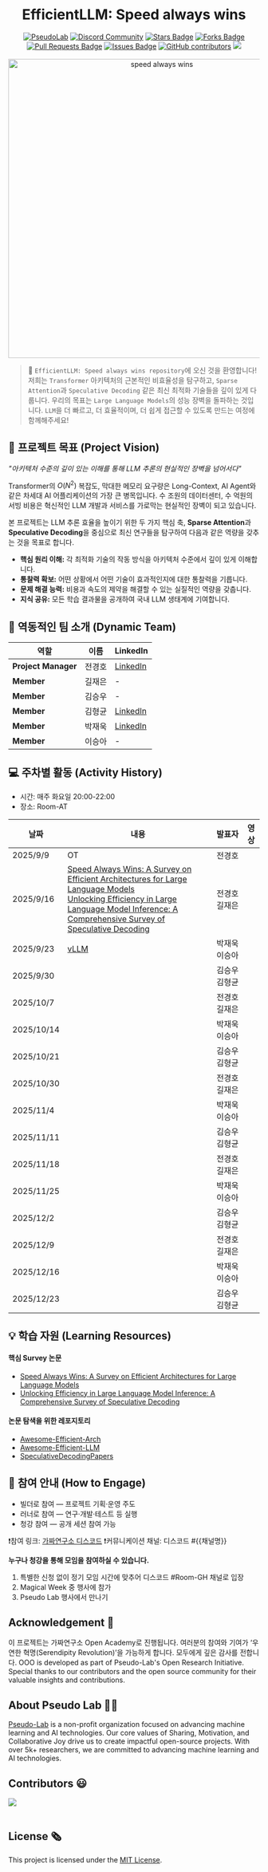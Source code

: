 <h1 align="center"> EfficientLLM: Speed always wins </h1>

<div align="center">
<a href="https://pseudo-lab.com"><img src="https://img.shields.io/badge/PseudoLab-S10-3776AB" alt="PseudoLab"/></a>
<a href="https://discord.gg/EPurkHVtp2"><img src="https://img.shields.io/badge/Discord-BF40BF" alt="Discord Community"/></a>
<a href="https://github.com/Pseudo-Lab/10th-template/stargazers"><img src="https://img.shields.io/github/stars/Pseudo-Lab/10th-template" alt="Stars Badge"/></a>
<a href="https://github.com/Pseudo-Lab/10th-template/network/members"><img src="https://img.shields.io/github/forks/Pseudo-Lab/10th-template" alt="Forks Badge"/></a>
<a href="https://github.com/Pseudo-Lab/10th-template/pulls"><img src="https://img.shields.io/github/issues-pr/Pseudo-Lab/10th-template" alt="Pull Requests Badge"/></a>
<a href="https://github.com/Pseudo-Lab/10th-template/issues"><img src="https://img.shields.io/github/issues/Pseudo-Lab/10th-template" alt="Issues Badge"/></a>
<a href="https://github.com/Pseudo-Lab/10th-template/graphs/contributors"><img alt="GitHub contributors" src="https://img.shields.io/github/contributors/Pseudo-Lab/10th-template?color=2b9348"></a>
<a href="https://hits.seeyoufarm.com"><img src="https://hits.seeyoufarm.com/api/count/incr/badge.svg?url=https%3A%2F%2Fgithub.com%2Fpseudo-lab%2F10th-template&count_bg=%2379C83D&title_bg=%23555555&icon=&icon_color=%23E7E7E7&title=hits&edge_flat=false"/></a>
</div>
<br>

<!-- sheilds: https://shields.io/ -->
<!-- hits badge: https://hits.seeyoufarm.com/ -->

<div align="center">
  <img src="./speed_always_wins.png" alt="speed always wins" width="600"/>
</div>

> 🚀 `EfficientLLM: Speed always wins repository`에 오신 것을 환영합니다! 저희는 `Transformer` 아키텍처의 근본적인 비효율성을 탐구하고, `Sparse Attention`과 `Speculative Decoding` 같은 최신 최적화 기술들을 깊이 있게 다룹니다. 우리의 목표는 `Large Language Models`의 성능 장벽을 돌파하는 것입니다. `LLM`을 더 빠르고, 더 효율적이며, 더 쉽게 접근할 수 있도록 만드는 여정에 함께해주세요!

## 🌟 프로젝트 목표 (Project Vision)
_"아키텍처 수준의 깊이 있는 이해를 통해 LLM 추론의 현실적인 장벽을 넘어서다"_

Transformer의 $O(N^2)$ 복잡도, 막대한 메모리 요구량은 Long-Context, AI Agent와 같은 차세대 AI 어플리케이션의 가장 큰 병목입니다. 수 조원의 데이터센터, 수 억원의 서빙 비용은 혁신적인 LLM 개발과 서비스를 가로막는 현실적인 장벽이 되고 있습니다.

본 프로젝트는 LLM 추론 효율을 높이기 위한 두 가지 핵심 축, **Sparse Attention**과 **Speculative Decoding**을 중심으로 최신 연구들을 탐구하여 다음과 같은 역량을 갖추는 것을 목표로 합니다.

- **핵심 원리 이해:** 각 최적화 기술의 작동 방식을 아키텍처 수준에서 깊이 있게 이해합니다.
- **통찰력 확보:** 어떤 상황에서 어떤 기술이 효과적인지에 대한 통찰력을 기릅니다.
- **문제 해결 능력:** 비용과 속도의 제약을 해결할 수 있는 실질적인 역량을 갖춥니다.
- **지식 공유:** 모든 학습 결과물을 공개하여 국내 LLM 생태계에 기여합니다.

## 🧑 역동적인 팀 소개 (Dynamic Team)

| 역할          | 이름 |   LinkedIn                          |
|---------------|------|----------------------------------------|
| **Project Manager** | 전경호 |  [LinkedIn](https://www.linkedin.com/in/kyoungho-jeun-590295218/)
| **Member** | 길재은 | - | 
| **Member** | 김승우 | - | 
| **Member** | 김형균 | [LinkedIn](https://www.linkedin.com/in/hyeongkyun-kaden-kim/) | 
| **Member** | 박재욱 | [LinkedIn](https://www.linkedin.com/in/lechuckpark/) | 
| **Member** | 이승아 | - | 

## 💻 주차별 활동 (Activity History)
- 시간: 매주 화요일 20:00-22:00
- 장소: Room-AT

| 날짜 | 내용 | 발표자 | 영상 |
| - | - | -------------- | - |
| 2025/9/9 | OT | 전경호 | |
| 2025/9/16 | [Speed Always Wins: A Survey on Efficient Architectures for Large Language Models](https://www.arxiv.org/abs/2508.09834) <br>[Unlocking Efficiency in Large Language Model Inference: A Comprehensive Survey of Speculative Decoding](https://arxiv.org/abs/2401.07851)  | <nobr>전경호</nobr> <br> <nobr>길재은</nobr> | |
| 2025/9/23 |  [vLLM](https://arxiv.org/abs/2309.06180) | <nobr>박재욱</nobr> <br> <nobr>이승아</nobr> | |
| 2025/9/30 |   | <nobr>김승우</nobr> <br> <nobr>김형균</nobr> | |
| 2025/10/7 |  | <nobr>전경호</nobr> <br> <nobr>길재은</nobr> | |
| 2025/10/14 |   | <nobr>박재욱</nobr> <br> <nobr>이승아</nobr> | |
| 2025/10/21 |   | <nobr>김승우</nobr> <br> <nobr>김형균</nobr> | |
| 2025/10/30 |   | <nobr>전경호</nobr> <br> <nobr>길재은</nobr> | |
| 2025/11/4 |   | <nobr>박재욱</nobr> <br> <nobr>이승아</nobr> | |
| 2025/11/11 |  | <nobr>김승우</nobr> <br> <nobr>김형균</nobr> | |
| 2025/11/18 |  | <nobr>전경호</nobr> <br> <nobr>길재은</nobr> | |
| 2025/11/25 |   | <nobr>박재욱</nobr> <br> <nobr>이승아</nobr> | |
| 2025/12/2 |   | <nobr>김승우</nobr> <br> <nobr>김형균</nobr> | |
| 2025/12/9 |  | <nobr>전경호</nobr> <br> <nobr>길재은</nobr> | |
| 2025/12/16 |  | <nobr>박재욱</nobr> <br> <nobr>이승아</nobr> | |
| 2025/12/23 |  | <nobr>김승우</nobr> <br> <nobr>김형균</nobr> | |

## 💡 학습 자원 (Learning Resources)

#### 핵심 Survey 논문
- [Speed Always Wins: A Survey on Efficient Architectures for Large Language Models](https://www.arxiv.org/abs/2508.09834)
- [Unlocking Efficiency in Large Language Model Inference: A Comprehensive Survey of Speculative Decoding](https://arxiv.org/abs/2401.07851)

#### 논문 탐색을 위한 레포지토리
- [Awesome-Efficient-Arch](https://github.com/weigao266/Awesome-Efficient-Arch)
- [Awesome-Efficient-LLM](https://github.com/horseee/Awesome-Efficient-LLM)
- [SpeculativeDecodingPapers](https://github.com/hemingkx/SpeculativeDecodingPapers)


## 🌱 참여 안내 (How to Engage)
- 빌더로 참여 — 프로젝트 기획·운영 주도
- 러너로 참여 — 연구·개발·테스트 등 실행
- 청강 참여 — 공개 세션 참여 가능

❗️참여 링크: [가짜연구소 디스코드](https://discord.gg/EPurkHVtp2)
❗️커뮤니케이션 채널: 디스코드 #{{채널명}}

**누구나 청강을 통해 모임을 참여하실 수 있습니다.**  
1. 특별한 신청 없이 정기 모임 시간에 맞추어 디스코드 #Room-GH 채널로 입장
2. Magical Week 중 행사에 참가
3. Pseudo Lab 행사에서 만나기

## Acknowledgement 🙏

이 프로젝트는 가짜연구소 Open Academy로 진행됩니다.
여러분의 참여와 기여가 ‘우연한 혁명(Serendipity Revolution)’을 가능하게 합니다. 모두에게 깊은 감사를 전합니다.
OOO is developed as part of Pseudo-Lab's Open Research Initiative. Special thanks to our contributors and the open source community for their valuable insights and contributions.

## About Pseudo Lab 👋🏼</h2>

[Pseudo-Lab](https://pseudo-lab.com/) is a non-profit organization focused on advancing machine learning and AI technologies. Our core values of Sharing, Motivation, and Collaborative Joy drive us to create impactful open-source projects. With over 5k+ researchers, we are committed to advancing machine learning and AI technologies.

<h2>Contributors 😃</h2>
<a href="https://github.com/Pseudo-Lab/10th-template/graphs/contributors">
  <img src="https://contrib.rocks/image?repo=Pseudo-Lab/10th-template" />
</a>
<br><br>

<h2>License 🗞</h2>

This project is licensed under the [MIT License](https://opensource.org/licenses/MIT).
